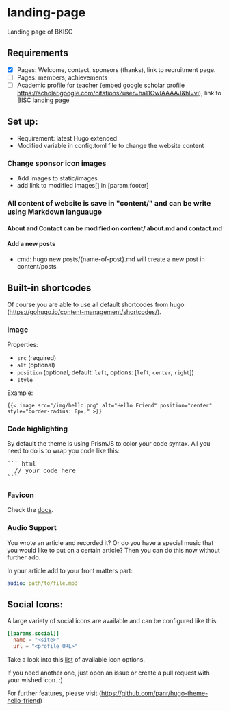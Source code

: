 
# landing-page
Landing page of BKISC

## Requirements
- [x] Pages: Welcome, contact, sponsors (thanks), link to recruitment page.
- [ ] Pages:  members, achievements
- [ ] Academic profile for teacher (embed google scholar profile https://scholar.google.com/citations?user=ha11OwIAAAAJ&hl=vi), link to BISC landing page
## Set up:
- Requirement: latest Hugo extended
- Modified variable in config.toml file to change the website content

### Change sponsor icon images
- Add images to static/images
- add link to modified images[] in [param.footer]

### All content of website is save in "content/" and can be write using Markdown languauge

#### About and Contact can be modified on content/ about.md and contact.md
#### Add a new posts
- cmd: hugo new posts/{name-of-post}.md will create a new post in content/posts

## Built-in shortcodes

Of course you are able to use all default shortcodes from hugo (https://gohugo.io/content-management/shortcodes/).

### image

Properties:

  - `src` (required)
  - `alt` (optional)
  - `position` (optional, default: `left`, options: [`left`, `center`, `right`])
  - `style`

Example:

``` golang
{{< image src="/img/hello.png" alt="Hello Friend" position="center" style="border-radius: 8px;" >}}
```

### Code highlighting

By default the theme is using PrismJS to color your code syntax. All you need to do is to wrap you code like this:

<pre>
``` html
  // your code here
```
</pre>

### Favicon

Check the [docs](docs/favicons.md).

### Audio Support

You wrote an article and recorded it? Or do you have a special music that you would like to put on a certain article? Then you can do this now without further ado.

In your article add to your front matters part:

```yaml
audio: path/to/file.mp3
```

## Social Icons:

A large variety of social icons are available and can be configured like this:

```toml
[[params.social]]
  name = "<site>"
  url = "<profile_URL>"
```

Take a look into this [list](docs/svgs.md) of available icon options. 

If you need another one, just open an issue or create a pull request with your wished icon. :)

For further features, please visit (https://github.com/panr/hugo-theme-hello-friend)
